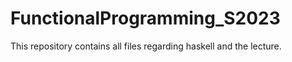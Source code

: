 # FunctionalProgramming_S2023
This repository contains all files regarding haskell and the lecture.
